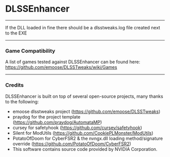 # DLSSEnhancer



---

If the DLL loaded in fine there should be a dlsstweaks.log file created next to the EXE


---
### Game Compatibility
A list of games tested against DLSSEnhancer can be found here: https://github.com/emoose/DLSSTweaks/wiki/Games

---
### Credits
DLSSEnhancer is built on top of several open-source projects, many thanks to the following:

- emoose dlsstweaks project (https://github.com/emoose/DLSSTweaks)
- praydog for the project template (https://github.com/praydog/AutomataMP)
- cursey for safetyhook (https://github.com/cursey/safetyhook)
- Silent for ModUtils (https://github.com/CookiePLMonster/ModUtils)
- PotatoOfDoom for CyberFSR2 & the nvngx.dll loading method/signature override (https://github.com/PotatoOfDoom/CyberFSR2)
- This software contains source code provided by NVIDIA Corporation.
